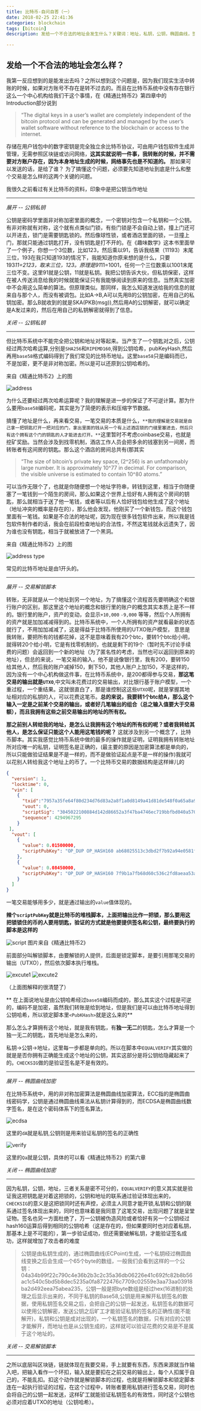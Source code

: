 ```yaml
---
title: 比特币-自问自答（一）
date: 2018-02-25 22:41:36
categories: blockchain
tags: [bitcoin]
description: 发给一个不合法的地址会发生什么？关键词：地址，私钥，公钥，椭圆曲线，签名，交易，UTXO

---
```


## 发给一个不合法的地址会怎么样？

我第一反应想到的是能发出去吗？之所以想到这个问题是，因为我们现实生活中转账的时候，如果对方账号不存在是转不过去的。而且在比特币系统中没有存在银行这么一个中心机构给我们干这个事情，在《精通比特币2》第四章中的Introduction部分说到
> “The digital keys in a user’s wallet are completely independent of the bitcoin protocol and can be generated and managed by the user’s wallet software without reference to the blockchain or access to the internet. 

存储在用户钱包中的数字密钥是完全独立余比特币协议，可由用户钱包软件生成并管理，无需参照区块链或访问网络，**这其实就说明一件事，我转账的时候，并不需要对方账户存在，因为本身地址生成的时候，网络事先也是不知道的。** 那如果可以发送的话，是给了谁？
为了搞懂这个问题，必须要先知道地址到底是什么和整个交易是怎么样的这两个关键的问题。

我很久之前看过有关比特币的资料，印象中是把公钥当作地址

---
_展开 -- 公钥私钥_

公钥是密码学里面非对称加密里面的概念，一个密钥对包含一个私钥和一个公钥。有非对称就有对称，这个就有点类似门锁，有些门锁是不会自动上锁，撞上门还可以开进去，锁门是需要钥匙锁的。然后像球性锁，或者酒店里面的锁，一旦撞上门，那就只能通过钥匙打开，没有钥匙是打不开的。在《趣味数学》这本书里面举了一个例子，你想一个3位数，比如123，然后乘以91，告诉我结果（11193）末尾三位，193在我只知道193的情况下，我能知道你原来想的是什么，只要193*11=2123，取末三位，123。原理是91*11=1001，任何一个三位数乘以1001末尾三位不变。这里91就是公钥，11就是私钥。我把公钥告诉大伙，但私钥保密，这样在被人传送消息给我的时候就能保证只有我能够阅读到原来的信息。当然真实加密中不会用这么简单的算法。但原理类似。那同样，我怎么知道发送给我的信息的就来自与那个人，而没有被调包。比如A->B,A可以先用B的公钥加密，在用自己的私钥加密。那么B就收到的就是SKA(PKB(msg)),然后用A的公钥解密，就可以确定是A发过来的，然后在用自己的私钥解密就得到了信息。

_关闭 -- 公钥私钥_

---

但比特币系统中不能完全把公钥和地址对等起来。当产生了一个钥匙对之后，公钥经过两次哈希运算,分别是`SHA256`和`RIPEMD160`,得到公钥哈希，pubKeyHash,然后再用`base58`格式编码得到了我们常见的比特币地址。这里`base58`只是编码而已，不是加密，更不是非对称加密。所以是可以还原到公钥哈希的。

来自《精通比特币2》上的图

![address](http://onexs3cnv.bkt.clouddn.com/1785959-6fc43eee55666ff2.png)

为什么还要经过两次哈希运算呢？我的理解是进一步的保证了不可逆计算。那为什么要用`base58`编码呢，其实是为了简便的表示和压缩字节数据。

搞懂了地址是什么，再来看交易，一笔交易的本质是什么，`**我的理解是交易就是自己拿一把钥匙打开一把对应的门，拿出里面的钱从另一个有上述酒店锁的门缝里塞进去，然后只有这个拥有这个门的钥匙的人才能进去打开。**`这里暂时不考虑coinbase交易，也就是挖矿奖励。当然会涉及到找零机制，酒店工作人员会把多余的钱塞到另一间房，而转账者有这间房的钥匙。那么这个酒店的房间总共有(那其实

> “The size of bitcoin’s private key space, (2^256) is an unfathomably large number. It is approximately 10^77 in decimal. For comparison, the visible universe is estimated to contain 10^80 atoms.”

可以当作无限个了，也就是你随便想一个地址字符串，转钱到这里，相当于你随便塞了一笔钱到一个陌生的房间，那么如果这个世界上恰好有人拥有这个房间的钥匙，那么就相当于送了他一笔钱，或者等以后有人恰好钱包给他生成了这个地址（地址冲突的概率是存在的），那么他会发现，他刚买了一个新钱包，而这个钱包里面有一笔钱。如果是不合法的地址呢，因为现在很多钱包软件出来，所以我是钱包软件制作者的话，我会在前段检查地址的合法性，不然这笔钱就永远遗失了，因为谁也没有钥匙，相当于就被放进了一个黑洞。

来自《精通比特币2》上的图

![address type](http://onexs3cnv.bkt.clouddn.com/Screen%20Shot%202018-03-02%20at%208.59.44%20AM.png)

常见的比特币地址是由1开头的。


---

_展开 -- 交易解锁脚本_

转账，无非就是从一个地址到另一个地址，为了搞懂这个流程首先要明确这个和银行账户的区别，那这里这个地址的概念和银行里的账户的概念其实本质上是不一样的。银行里的账户，资产的变动，会显示`+10,000` `-9,000` 等等，然后个人所拥有的资产就是加加减减得到的。比特币系统中，一个人所拥有的资产就看最新的状态就行了，不用加加减减了，这是得益于比特币所使用的UTXO账户模型， 意思是我转账，要把所有的钱都花掉，这不是意味着我有20个btc，要转1个btc给小明，就得转20个给小明，它是有找零机制的，也就是剩下的19个（暂时先不讨论手续费的问题）会返回到一个新的地址（为了匿名性的考虑，当然也可以返回到原来的地址），但总的来说，一笔交易的输入，他不是说像银行里，我有200，要转150给其他人，然后我的账户减掉150，剩下50，其他人账户上加150，不是这样的，因为没有一个中心机构做这件事，在比特币系统中，是200都得参与交易，**那这笔交易的输出就是`UTXO`**,中文叫未花费过的交易输出，对比银行基于账户模型，一个重过程，一个重结果。这就很直白了，那是谁控制这这些`UTXO`呢，就是掌握其地址相对应的私钥的人，可以花费这笔币。**总的来说，我要转1个btc给A，那么这个输入一定是之前某个交易的输出，或者好几笔输出的组合（总之输入值要大于交易额），而且我拥有这些之前交易输出的地址的所有权。**

**那之前别人转给我的地址，是怎么让我拥有这个地址的所有权的呢？或者我转给其他人，是怎么保证只能这个人能用这笔钱的呢？**
这就涉及到另一个概念了，比特币脚本。其实我感觉比特币系统中做的最多的操作就是证明，证明我拥有转账地址所对应唯一的私钥，证明签名是正确的，(最主要的原因是加密算法都是单向的，所以只能做验证结果是不是一样的，而不是做验证起点是不是一样的操作)我就可以花别人转给我这个地址上的币了。一个比特币交易的数据结构是这样婶儿的

```json
{
  "version": 1,
  "locktime": 0,
  "vin": [
    {
      "txid":"7957a35fe64f80d234d76d83a2a8f1a0d8149a41d81de548f0a65a8a999f6f18",
      "vout": 0,
      "scriptSig": "3045022100884d142d86652a3f47ba4746ec719bbfbd040a570b1deccbb6498c75c4ae24cb02204b9f039ff08df09cbe9f6addac960298cad530a863ea8f53982c09db8f6e3813[ALL] 0484ecc0d46f1918b30928fa0e4ed99f16a0fb4fde0735e7ade8416ab9fe423cc5412336376789d172787ec3457eee41c04f4938de5cc17b4a10fa336a8d752adf",
      "sequence": 4294967295
    }
 ],
  "vout": [
    {
      "value": 0.01500000,
      "scriptPubKey": "OP_DUP OP_HASH160 ab68025513c3dbd2f7b92a94e0581f5d50f654e7 OP_EQUALVERIFY OP_CHECKSIG"
    },
    {
      "value": 0.08450000,
      "scriptPubKey": "OP_DUP OP_HASH160 7f9b1a7fb68d60c536c2fd8aeaa53a8f3cc025a8 OP_EQUALVERIFY OP_CHECKSIG",
    }
  ]
}

```

一笔交易能够用多少，就是通过输出的`value`值体现的。

**辣个`scriptPubKey`就是比特币的堆栈脚本，上面把输出比作一把锁，那么要用这把锁锁住的币的人要用钥匙，验证的方式就是他要提供签名和公钥，最终要执行的脚本是这样的**

![script](http://onexs3cnv.bkt.clouddn.com/1785959-e4060555d14bcd28.png)
图片来自《精通比特币2》

前面部分叫解锁脚本，由要解锁的人提供，后面是锁定脚本，是要引用那笔交易的输出（UTXO），然后依次脚本执行堆栈。

![excute1](http://onexs3cnv.bkt.clouddn.com/Screen%20Shot%202018-03-02%20at%2010.25.21%20AM.png)
![excute2](http://onexs3cnv.bkt.clouddn.com/Screen%20Shot%202018-03-02%20at%2010.25.39%20AM.png)

（上面图解释的很清楚了）

** 在上面说地址是由公钥哈希经过`base58`编码而成的，那么其实这个过程是可逆的，编码不是加密，虽然我们转账是给到地址，但是我们是可以由比特币地址得到公钥哈希，所以锁定脚本里`<PubKHash>`就是这么来的**

那么怎么才算拥有这个地址，就是我有钥匙，有**独一无二**的钥匙，怎么才算是一个独一无二的钥匙，首先地址是怎么来的，

私钥->公钥->地址，这里每一步都是单向的。所以在脚本中`EQUALVERIFY`其实做的就是是否你拥有正确能生成这个地址的公钥，其实这部分是将公钥给隐藏起来了的。`CHECKSIG`做的是验证签名是不是有效的。

---
_展开 -- 椭圆曲线加密_

在比特币系统中，用的非对称加密算法是椭圆曲线加密算法，ECC指的是椭圆曲线密码学，公钥是通过椭圆曲线乘法从私钥计算得到的，而ECDSA是椭圆曲线数字签名，是在这个密码体系下的签名算法，

![ecdsa](http://onexs3cnv.bkt.clouddn.com/8490153-e6cb048ad310aeb5.png)

这里的`dA`就是私钥,公钥则是用来验证私钥的签名的正确性

![verify](http://onexs3cnv.bkt.clouddn.com/8490153-7f2dd00d3eb43ec0.png)

这里的`Qa`就是公钥，具体的可以看《精通比特币2》的第六章

_关闭 -- 椭圆曲线加密_

---

因为私钥，公钥，地址，三者关系是密不可分的，`EQUALVERIFY`的意义其实就是验证我这把钥匙是对着这把锁的，公钥和地址的联系通过验证体现出来的，`CHECKSIG`的意义是这把锁同时还有声控，必须主人同意才能开锁,私钥和公钥的联系通过签名体现出来的，同时也意味着是我同意了这笔交易，出现问题了就是呈堂证物。签名也另一方面杜绝了，万一公钥被伪造风险或者恰好有另一个公钥经过hash160运算后得到相同的公钥哈希（这是存在的，但如果要同时也对应着私钥，那基本上是不可能的），第一步验证成功，但还需要破解私钥，才能验证签名成功，这样就增加了攻击者的难度

> 公钥是由私钥生成的，通过椭圆曲线(ECPoint)生成，一个私钥经过椭圆曲线变换之后会生成一个65个byte的数组，一般我们会看到这样的一个公钥：04a34b99f22c790c4e36b2b3c2c35a36db06226e41c692fc82b8b56ac1c540c5bd5b8dec5235a0fa8722476c7709c02559e3aa73aa03918ba2d492eea75abea235，公钥一般是把byte数组是经过hex(16进制)的处理之后显示出来的，不同于私钥的Base58,公钥是用来解开私钥签名的数据，使用私钥签名交易之后，会把自己的公钥一起发送，私钥签名的数据可以使用公钥解密，发送公钥之后旷工才能验证私钥的签名的正确性(能不能解开)，私钥和公钥是成对出现的，一个私钥签名的数据，只有对应的公钥才能解开，而地址也是从公钥生成的，这样就可以验证花费的交易是不是属于这个地址的。



_关闭 -- 交易解锁脚本_

---

之所以底层叫区块链，链就体现在我要交易，手上就要有东西，东西来源就当作输入吧，把输入看作一个环扣，输入就是要扣在之前交易的输出上，每个人扣属于自己的，不能乱扣。扣这个动作就是解锁脚本的过程，也就是将解锁脚本和锁定脚本连在一起执行验证的过程，在这个过程中，转账者要用私钥进行签名交易，同时也会将自己的公钥一起发送，这样矿工就能验证私钥签名的有效性，同时这个公钥也必须对应着UTXO的地址（公钥哈希）。


